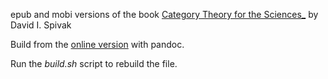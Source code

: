 epub and mobi versions of the book [Category Theory for the Sciences_](https://mitpress.mit.edu/books/category-theory-sciences) by David I. Spivak

Build from the [online version](http://category-theory.mitpress.mit.edu/) with pandoc. 

Run the _build.sh_ script to rebuild the file.

